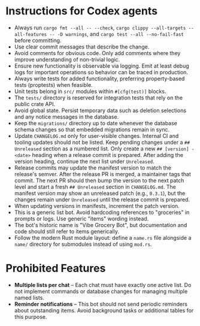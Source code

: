 # Instructions for Codex agents

- Always run `cargo fmt --all -- --check`, `cargo clippy --all-targets --all-features -- -D warnings`, and `cargo test --all --no-fail-fast` before committing.
- Use clear commit messages that describe the change.
- Avoid comments for obvious code. Only add comments where they improve
  understanding of non-trivial logic.
- Ensure new functionality is observable via logging. Emit at least debug logs
  for important operations so behavior can be traced in production.
- Always write tests for added functionality, preferring property-based tests
  (proptests) when feasible.
- Unit tests belong in `src/` modules within `#[cfg(test)]` blocks.
- The `tests/` directory is reserved for integration tests that rely on the
  public crate API.
- Avoid global state. Persist temporary data such as deletion selections and any notice messages in the database.
- Keep the `migrations/` directory up to date whenever the database schema changes so that embedded migrations remain in sync.
- Update `CHANGELOG.md` only for user-visible changes. Internal CI and tooling updates should not be listed. Keep pending changes under a `## Unreleased` section as a numbered list. Only create a new `## [version] - <date>` heading when a release commit is prepared. After adding the version heading, continue the next list under `Unreleased`.
- Release commits may update the manifest version to match the release's semver. After the release PR is merged, a maintainer tags that commit. The next PR should then bump the version to the next patch level and start a fresh `## Unreleased` section in `CHANGELOG.md`. The manifest version may show an unreleased patch (e.g., `0.3.1`), but the changes remain under `Unreleased` until the release commit is prepared.
- When updating versions in manifests, increment the patch version.
- This is a generic list bot. Avoid hardcoding references to "groceries" in prompts or logs. Use generic "items" wording instead.
- The bot's historic name is "Vibe Grocery Bot", but documentation and code should still refer to items generically.
- Follow the modern Rust module layout: define a `name.rs` file alongside a
  `name/` directory for submodules instead of using `mod.rs`.

# Prohibited Features

- **Multiple lists per chat** – Each chat must have exactly one active list. Do not implement commands or database changes for managing multiple named lists.
- **Reminder notifications** – This bot should not send periodic reminders about outstanding items. Avoid background tasks or additional tables for this purpose.
